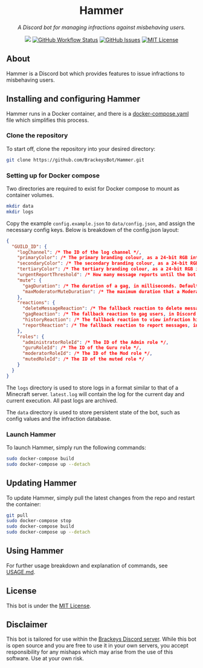 <h1 align="center">Hammer</h1>
<p align="center"><i>A Discord bot for managing infractions against misbehaving users.</i></p>
<p align="center">
<a href="https://github.com/BrackeysBot/Hammer/releases"><img src="https://img.shields.io/github/v/release/oliverbooth/Hammer?include_prereleases"></a>
<a href="https://github.com/BrackeysBot/Hammer/actions?query=workflow%3A%22.NET%22"><img src="https://img.shields.io/github/workflow/status/oliverbooth/Hammer/.NET" alt="GitHub Workflow Status" title="GitHub Workflow Status"></a>
<a href="https://github.com/BrackeysBot/Hammer/issues"><img src="https://img.shields.io/github/issues/oliverbooth/Hammer" alt="GitHub Issues" title="GitHub Issues"></a>
<a href="https://github.com/BrackeysBot/Hammer/blob/main/LICENSE.md"><img src="https://img.shields.io/github/license/oliverbooth/Hammer" alt="MIT License" title="MIT License"></a>
</p>

## About
Hammer is a Discord bot which provides features to issue infractions to misbehaving users.

## Installing and configuring Hammer 
Hammer runs in a Docker container, and there is a [docker-compose.yaml](docker-compose.yaml) file which simplifies this process.

### Clone the repository
To start off, clone the repository into your desired directory:
```bash
git clone https://github.com/BrackeysBot/Hammer.git
```

### Setting up for Docker compose
Two directories are required to exist for Docker compose to mount as container volumes.
```bash
mkdir data
mkdir logs
```
Copy the example `config.example.json` to `data/config.json`, and assign the necessary config keys. Below is breakdown of the config.json layout:
```json
{
  "GUILD_ID": {
    "logChannel": /* The ID of the log channel */,
    "primaryColor": /* The primary branding colour, as a 24-bit RGB integer. Defaults to #7837FF */,
    "secondaryColor": /* The secondary branding colour, as a 24-bit RGB integer. Defaults to #E33C6C */,
    "tertiaryColor": /* The tertiary branding colour, as a 24-bit RGB integer. Defaults to #FFE056 */,
    "urgentReportThreshold": /* How many message reports until the bot uses @ everyone instead of @ here. Defaults to 5  */,
    "mute": {
      "gagDuration": /* The duration of a gag, in milliseconds. Defaults to 5 minutes */,
      "maxModeratorMuteDuration": /* The maximum duration that a Moderator is allowed to mute, in milliseconds. Defaults to 14 days */
    },
    "reactions": {
      "deleteMessageReaction": /* The fallback reaction to delete messages, in Discord format. Defautls to 🗑️ (:wastebasket:) */,
      "gagReaction": /* The fallback reaction to gag users, in Discord format. Defautls to 🔇 (:mute:) */,
      "historyReaction": /* The fallback reaction to view infraction history, in Discord format. Defautls to 🕓 (:clock4:) */,
      "reportReaction": /* The fallback reaction to report messages, in Discord format. Defautls to 🚩 (:triangular_flag_on_post:) */
    },
    "roles": {
      "administratorRoleId": /* The ID of the Admin role */,
      "guruRoleId": /* The ID of the Guru role */,
      "moderatorRoleId": /* The ID of the Mod role */,
      "mutedRoleId": /* The ID of the muted role */
    }
  }
}
```
The `logs` directory is used to store logs in a format similar to that of a Minecraft server. `latest.log` will contain the log for the current day and current execution. All past logs are archived.

The `data` directory is used to store persistent state of the bot, such as config values and the infraction database.

### Launch Hammer
To launch Hammer, simply run the following commands:
```bash
sudo docker-compose build
sudo docker-compose up --detach
```

## Updating Hammer
To update Hammer, simply pull the latest changes from the repo and restart the container:
```bash
git pull
sudo docker-compose stop
sudo docker-compose build
sudo docker-compose up --detach
```

## Using Hammer
For further usage breakdown and explanation of commands, see [USAGE.md](USAGE.md).

## License
This bot is under the [MIT License](LICENSE.md).

## Disclaimer
This bot is tailored for use within the [Brackeys Discord server](https://discord.gg/brackeys). While this bot is open source and you are free to use it in your own servers, you accept responsibility for any mishaps which may arise from the use of this software. Use at your own risk.
